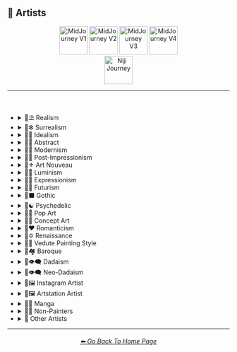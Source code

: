 <h2>📔 Artists</h2>

<div align="center">

[<img src="https://github.com/willwulfken/MidJourney-Styles-and-Keywords-Reference/blob/main/Images/Repo_Parts/WEBP/Buttons/Version_Buttons/button_version_V1_inactive.webp?raw=true" alt="MidJourney V1" height="64" />](https://github.com/willwulfken/MidJourney-Styles-and-Keywords-Reference/blob/main/Pages/MJ_V1/Style_Pages/Sphere/Artists.md)
[<img src="https://github.com/willwulfken/MidJourney-Styles-and-Keywords-Reference/blob/main/Images/Repo_Parts/WEBP/Buttons/Version_Buttons/button_version_V2_inactive.webp?raw=true" alt="MidJourney V2" height="64" />](https://github.com/willwulfken/MidJourney-Styles-and-Keywords-Reference/blob/main/Pages/MJ_V2/Style_Pages/Sphere/Artists.md)
[<img src="https://github.com/willwulfken/MidJourney-Styles-and-Keywords-Reference/blob/main/Images/Repo_Parts/WEBP/Buttons/Version_Buttons/button_version_V3_inactive.webp?raw=true" alt="MidJourney V3" height="64" />](https://github.com/willwulfken/MidJourney-Styles-and-Keywords-Reference/blob/main/Pages/MJ_V3/Style_Pages/Just_The_Style/Artists.md)
[<img src="https://github.com/willwulfken/MidJourney-Styles-and-Keywords-Reference/blob/main/Images/Repo_Parts/WEBP/Buttons/Version_Buttons/button_version_V4_active.webp?raw=true" alt="MidJourney V4" height="64" />](https://github.com/willwulfken/MidJourney-Styles-and-Keywords-Reference/blob/main/Pages/MJ_V4/Style_Pages/Artists.md)
<br>
[<img src="https://github.com/willwulfken/MidJourney-Styles-and-Keywords-Reference/blob/main/Images/Repo_Parts/WEBP/Buttons/Version_Buttons/button_version_niji_inactive_full.webp?raw=true" alt="Niji Journey" height="64" />](https://github.com/willwulfken/MidJourney-Styles-and-Keywords-Reference/blob/main/Pages/Niji_Journey/Style_Pages/Artists.md)

</div>

<hr>
<br>

- <details><summary>📔⛱ Realism</summary><p><div align="center">

	| Painting By Ivan Shishkin | Painting By Zdzislaw Beksinski |
	| :-: | :-: |
	| <img src="https://github.com/willwulfken/MidJourney-Styles-and-Keywords-Reference/blob/main/Images/MJ_V4/V4_Alpha_3.5/Midjourney_Styles/Painting_By_Ivan_Shishkin.png?raw=true" width="256" /> | <img src="https://github.com/willwulfken/MidJourney-Styles-and-Keywords-Reference/blob/main/Images/MJ_V4/V4_Alpha_3.5/Midjourney_Styles/Painting_By_Zdzislaw_Beksinski.png?raw=true" width="256" /> |
	
	<br>
	
	| Art by James Gurney | Painting By Claude Lorrain | Painting By Edward Hopper |
	| :-: | :-: | :-: |
	| <img src="https://github.com/willwulfken/MidJourney-Styles-and-Keywords-Reference/blob/main/Images/MJ_V4/V4_Alpha_3.5/Midjourney_Styles/Art_by_James_Gurney.png?raw=true" width="256" /> | <img src="https://github.com/willwulfken/MidJourney-Styles-and-Keywords-Reference/blob/main/Images/MJ_V4/V4_Alpha_3.5/Midjourney_Styles/Painting_By_Claude_Lorrain.png?raw=true" width="256" /> | <img src="https://github.com/willwulfken/MidJourney-Styles-and-Keywords-Reference/blob/main/Images/MJ_V4/V4_Alpha_3.5/Midjourney_Styles/Painting_By_Edward_Hopper.png?raw=true" width="256" /> |

	<br>
	
	| Painted By Adolph Menzel | Painted By Alexei Savrasov | Painted By Andrew Wyeth |
	| :-: | :-: | :-: |
	| <img src="https://github.com/willwulfken/MidJourney-Styles-and-Keywords-Reference/blob/main/Images/MJ_V4/V4_Alpha_3.5/Midjourney_Styles/Painted_By_Adolph_Menzel.png?raw=true" width="256" /> | <img src="https://github.com/willwulfken/MidJourney-Styles-and-Keywords-Reference/blob/main/Images/MJ_V4/V4_Alpha_3.5/Midjourney_Styles/Painted_By_Alexei_Savrasov.png?raw=true" width="256" /> | <img src="https://github.com/willwulfken/MidJourney-Styles-and-Keywords-Reference/blob/main/Images/MJ_V4/V4_Alpha_3.5/Midjourney_Styles/Painted_By_Andrew_Wyeth.png?raw=true" width="256" /> |

	<br>

	| Painting By Vilhelm Hammershoi |
	| :-: |
	| <img src="https://github.com/willwulfken/MidJourney-Styles-and-Keywords-Reference/blob/main/Images/MJ_V4/V4_Alpha_3.5/Midjourney_Styles/Painting_By_Vilhelm_Hammershoi.png?raw=true" width="256" /> |

  </div></p></details>


- <details><summary>📔❇ Surrealism</summary><p><div align="center">

	| Painting By Salvador Dali | Painting By Pablo Picasso | Painted By Andre Masson |
	| :-: | :-: | :-: |
	| <img src="https://github.com/willwulfken/MidJourney-Styles-and-Keywords-Reference/blob/main/Images/MJ_V4/V4_Alpha_3.5/Midjourney_Styles/Painting_By_Salvador_Dali.png?raw=true" width="256" /> | <img src="https://github.com/willwulfken/MidJourney-Styles-and-Keywords-Reference/blob/main/Images/MJ_V4/V4_Alpha_3.5/Midjourney_Styles/Painting_By_Pablo_Picasso.png?raw=true" width="256" /> | <img src="https://github.com/willwulfken/MidJourney-Styles-and-Keywords-Reference/blob/main/Images/MJ_V4/V4_Alpha_3.5/Midjourney_Styles/Painted_By_Andre_Masson.png?raw=true" width="256" /> |
	
	<br>
	
	| Painting By Max Ernst | Painting By Rene Magritte |
	| :-: | :-: |
	| <img src="https://github.com/willwulfken/MidJourney-Styles-and-Keywords-Reference/blob/main/Images/MJ_V4/V4_Alpha_3.5/Midjourney_Styles/Painting_By_Max_Ernst.png?raw=true" width="256" /> | <img src="https://github.com/willwulfken/MidJourney-Styles-and-Keywords-Reference/blob/main/Images/MJ_V4/V4_Alpha_3.5/Midjourney_Styles/Painting_By_Rene_Magritte.png?raw=true" width="256" /> |

	<br>

	| Art By Jim Burns | Art by Vincent Di Fate |
	| :-: | :-: |
	| <img src="https://github.com/willwulfken/MidJourney-Styles-and-Keywords-Reference/blob/main/Images/MJ_V4/V4_Alpha_3.5/Midjourney_Styles/Art_By_Jim_Burns.png?raw=true" width="256" /> | <img src="https://github.com/willwulfken/MidJourney-Styles-and-Keywords-Reference/blob/main/Images/MJ_V4/V4_Alpha_3.5/Midjourney_Styles/Art_by_Vincent_Di_Fate.png?raw=true" width="256" /> |

  </div></p></details>
  

- <details><summary>📔🔆 Idealism</summary><p><div align="center">

	| Painting By Jean Delville |
	| :-: |
	| <img src="https://github.com/willwulfken/MidJourney-Styles-and-Keywords-Reference/blob/main/Images/MJ_V4/V4_Alpha_3.5/Midjourney_Styles/Painting_By_Jean_Delville.png?raw=true" width="256" /> |

  </div></p></details>


- <details><summary>📔💮 Abstract</summary><p><div align="center">

	| Painting By Wassily Kandinsky | Painting By Marcia Santore |
	| :-: | :-: |
	| <img src="https://github.com/willwulfken/MidJourney-Styles-and-Keywords-Reference/blob/main/Images/MJ_V4/V4_Alpha_3.5/Midjourney_Styles/Painting_By_Wassily_Kandinsky.png?raw=true" width="256" /> | <img src="https://github.com/willwulfken/MidJourney-Styles-and-Keywords-Reference/blob/main/Images/MJ_V4/V4_Alpha_3.5/Midjourney_Styles/Painting_By_Marcia_Santore.png?raw=true" width="256" /> |

  </div></p></details>


- <details><summary>📔🧬 Modernism</summary><p><div align="center">

	| Painting By Kandinksey | Painting by Paul Cezane |
	| :-: | :-: |
	| <img src="https://github.com/willwulfken/MidJourney-Styles-and-Keywords-Reference/blob/main/Images/MJ_V4/V4_Alpha_3.5/Midjourney_Styles/Painting_By_Kandinksey.png?raw=true" width="256" /> | <img src="https://github.com/willwulfken/MidJourney-Styles-and-Keywords-Reference/blob/main/Images/MJ_V4/V4_Alpha_3.5/Midjourney_Styles/Painting_by_Paul_Cezane.png?raw=true" width="256" /> |

	<br>

	| Painted By Lawrence Pelton | Painted By Amanda Sage |
    | :-: | :-: |
    | <img src="https://github.com/willwulfken/MidJourney-Styles-and-Keywords-Reference/blob/main/Images/MJ_V4/V4_Alpha_3.5/Midjourney_Styles/Painted_By_Lawrence_Pelton.png?raw=true" width="256" /> | <img src="https://github.com/willwulfken/MidJourney-Styles-and-Keywords-Reference/blob/main/Images/MJ_V4/V4_Alpha_3.5/Midjourney_Styles/Painted_By_Amanda_Sage.png?raw=true" width="256" /> |

	<br>

    | Painted By Amedeo Modigliani | Art by Henry Moore |
    | :-: | :-: |
    | <img src="https://github.com/willwulfken/MidJourney-Styles-and-Keywords-Reference/blob/main/Images/MJ_V4/V4_Alpha_3.5/Midjourney_Styles/Painted_By_Amedeo_Modigliani.png?raw=true" width="256" /> | <img src="https://github.com/willwulfken/MidJourney-Styles-and-Keywords-Reference/blob/main/Images/MJ_V4/V4_Alpha_3.5/Midjourney_Styles/Art_by_Henry_Moore.png?raw=true" width="256" /> |

  </div></p></details>


- <details><summary>📔➿ Post-Impressionism</summary><p><div align="center">

	| Painting By Van Gogh |
	| :-: |
	| <img src="https://github.com/willwulfken/MidJourney-Styles-and-Keywords-Reference/blob/main/Images/MJ_V4/V4_Alpha_3.5/Midjourney_Styles/Painting_By_Van_Gogh.png?raw=true" width="256" /> |

  </div></p></details>


- <details><summary>📔⚜ Art Nouveau</summary><p><div align="center">

	| Painting By Wes Anderson | Painted By Alphonso Mucha | Art By Gustav Klimt |
	| :-: | :-: | :-: |
	| <img src="https://github.com/willwulfken/MidJourney-Styles-and-Keywords-Reference/blob/main/Images/MJ_V4/V4_Alpha_3.5/Midjourney_Styles/Painting_By_Wes_Anderson.png?raw=true" width="256" /> | <img src="https://github.com/willwulfken/MidJourney-Styles-and-Keywords-Reference/blob/main/Images/MJ_V4/V4_Alpha_3.5/Midjourney_Styles/Painted_By_Alphonso_Mucha.png?raw=true" width="256" /> | <img src="https://github.com/willwulfken/MidJourney-Styles-and-Keywords-Reference/blob/main/Images/MJ_V4/V4_Alpha_3.5/Midjourney_Styles/Art_By_Gustav_Klimt.png?raw=true" width="256" /> |

  </div></p></details>


- <details><summary>📔🌄 Luminism</summary><p><div align="center">

	| Painting By Albert Bierstadt | Painting By Thomas Kinkade |
	| :-: | :-: |
	| <img src="https://github.com/willwulfken/MidJourney-Styles-and-Keywords-Reference/blob/main/Images/MJ_V4/V4_Alpha_3.5/Midjourney_Styles/Painting_By_Albert_Bierstadt.png?raw=true" width="256" /> | <img src="https://github.com/willwulfken/MidJourney-Styles-and-Keywords-Reference/blob/main/Images/MJ_V4/V4_Alpha_3.5/Midjourney_Styles/Painting_By_Thomas_Kinkade.png?raw=true" width="256" /> |

  </div></p></details>


- <details><summary>📔🦋 Expressionism</summary><p><div align="center">

    | Painted By Affadi | Painted By Alexej Von Jawlensky | Painted By Alice Neel |
    | :-: | :-: | :-: |
    | <img src="https://github.com/willwulfken/MidJourney-Styles-and-Keywords-Reference/blob/main/Images/MJ_V4/V4_Alpha_3.5/Midjourney_Styles/Painted_By_Affadi.png?raw=true" width="256" /> | <img src="https://github.com/willwulfken/MidJourney-Styles-and-Keywords-Reference/blob/main/Images/MJ_V4/V4_Alpha_3.5/Midjourney_Styles/Painted_By_Alexej_Von_Jawlensky.png?raw=true" width="256" /> | <img src="https://github.com/willwulfken/MidJourney-Styles-and-Keywords-Reference/blob/main/Images/MJ_V4/V4_Alpha_3.5/Midjourney_Styles/Painted_By_Alice_Neel.png?raw=true" width="256" /> |

    <br>

    | Painted By Alyssa Monks | Painted By Alfred Kubin |
    | :-: | :-: |
    | <img src="https://github.com/willwulfken/MidJourney-Styles-and-Keywords-Reference/blob/main/Images/MJ_V4/V4_Alpha_3.5/Midjourney_Styles/Painted_By_Alyssa_Monks.png?raw=true" width="256" /> | <img src="https://github.com/willwulfken/MidJourney-Styles-and-Keywords-Reference/blob/main/Images/MJ_V4/V4_Alpha_3.5/Midjourney_Styles/Painted_By_Alfred_Kubin.png?raw=true" width="256" /> |

  </div></p></details>


- <details><summary>📔🔳 Futurism</summary><p><div align="center">

	| Painting By David Alabo |
	| :-: |
	| <img src="https://github.com/willwulfken/MidJourney-Styles-and-Keywords-Reference/blob/main/Images/MJ_V4/V4_Alpha_3.5/Midjourney_Styles/Painting_By_David_Alabo.png?raw=true" width="256" /> |

  </div></p></details>


- <details><summary>📔⬛ Gothic</summary><p><div align="center">

	| Painted By Anne Stokes | Painting By Gerald Brom |
	| :-: | :-: |
	| <img src="https://github.com/willwulfken/MidJourney-Styles-and-Keywords-Reference/blob/main/Images/MJ_V4/V4_Alpha_3.5/Midjourney_Styles/Painted_By_Anne_Stokes.png?raw=true" width="256" /> | <img src="https://github.com/willwulfken/MidJourney-Styles-and-Keywords-Reference/blob/main/Images/MJ_V4/V4_Alpha_3.5/Midjourney_Styles/Painting_By_Gerald_Brom.png?raw=true" width="256" /> |

	<br>

	| Painting By Grant Wood | Painted By Albrecht Durer |
	| :-: | :-: |
	| <img src="https://github.com/willwulfken/MidJourney-Styles-and-Keywords-Reference/blob/main/Images/MJ_V4/V4_Alpha_3.5/Midjourney_Styles/Painting_By_Grant_Wood.png?raw=true" width="256" /> | <img src="https://github.com/willwulfken/MidJourney-Styles-and-Keywords-Reference/blob/main/Images/MJ_V4/V4_Alpha_3.5/Midjourney_Styles/Painted_By_Albrecht_Durer.png?raw=true" width="256" /> |

  </div></p></details>


- <details><summary>📔☯ Psychedelic</summary><p><div align="center">

	| Painting By Alex Grey | Painting By Dan Mumford |
	| :-: | :-: |
	| <img src="https://github.com/willwulfken/MidJourney-Styles-and-Keywords-Reference/blob/main/Images/MJ_V4/V4_Alpha_3.5/Midjourney_Styles/Painting_By_Alex_Grey.png?raw=true" width="256" /> | <img src="https://github.com/willwulfken/MidJourney-Styles-and-Keywords-Reference/blob/main/Images/MJ_V4/V4_Alpha_3.5/Midjourney_Styles/Painting_By_Dan_Mumford.png?raw=true" width="256" /> |

  </div></p></details>


- <details><summary>📔🔴 Pop Art</summary><p><div align="center">

	| Painted By Andy Worhol | Painting By David Hockney |
	| :-: | :-: |
	| <img src="https://github.com/willwulfken/MidJourney-Styles-and-Keywords-Reference/blob/main/Images/MJ_V4/V4_Alpha_3.5/Midjourney_Styles/Painted_By_Andy_Worhol.png?raw=true" width="256" /> | <img src="https://github.com/willwulfken/MidJourney-Styles-and-Keywords-Reference/blob/main/Images/MJ_V4/V4_Alpha_3.5/Midjourney_Styles/Painting_By_David_Hockney.png?raw=true" width="256" /> |

  </div></p></details>


- <details><summary>📔🧿 Concept Art</summary><p><div align="center">

	| Painting By Marc Simonetti | Painted By Alan Lee |
	| :-: | :-: |
	| <img src="https://github.com/willwulfken/MidJourney-Styles-and-Keywords-Reference/blob/main/Images/MJ_V4/V4_Alpha_3.5/Midjourney_Styles/Painting_By_Marc_Simonetti.png?raw=true" width="256" /> | <img src="https://github.com/willwulfken/MidJourney-Styles-and-Keywords-Reference/blob/main/Images/MJ_V4/V4_Alpha_3.5/Midjourney_Styles/Painted_By_Alan_Lee.png?raw=true" width="256" /> |

  </div></p></details>


- <details><summary>📔❤ Romanticism</summary><p><div align="center">

	| Painting By John Constable |
	| :-: |
	| <img src="https://github.com/willwulfken/MidJourney-Styles-and-Keywords-Reference/blob/main/Images/MJ_V4/V4_Alpha_3.5/Midjourney_Styles/Painting_By_John_Constable.png?raw=true" width="256" /> |

  </div></p></details>


- <details><summary>📔✡️ Renaissance</summary><p><div align="center">

	| Painted By Leonardo Da Vinci | Painted By Da Vinci |
	| :-: | :-: |
	| <img src="https://github.com/willwulfken/MidJourney-Styles-and-Keywords-Reference/blob/main/Images/MJ_V4/V4_Alpha_3.5/Midjourney_Styles/Painted_By_Leonardo_Da_Vinci.png?raw=true" width="256" /> | <img src="https://github.com/willwulfken/MidJourney-Styles-and-Keywords-Reference/blob/main/Images/MJ_V4/V4_Alpha_3.5/Midjourney_Styles/Painted_By_Da_Vinci.png?raw=true" width="256" /> |
	
	<br>

	| Painting By Hieronymus Bosch |
	| :-: |
	| <img src="https://github.com/willwulfken/MidJourney-Styles-and-Keywords-Reference/blob/main/Images/MJ_V4/V4_Alpha_3.5/Midjourney_Styles/Painting_By_Hieronymus_Bosch.png?raw=true" width="256" /> |

  </div></p></details>


- <details><summary>📔🌇 Vedute Painting Style</summary><p><div align="center">

	| Painting By Canaletto |
	| :-: |
	| <img src="https://github.com/willwulfken/MidJourney-Styles-and-Keywords-Reference/blob/main/Images/MJ_V4/V4_Alpha_3.5/Midjourney_Styles/Painting_By_Canaletto.png?raw=true" width="256" /> |

  </div></p></details>


- <details><summary>📔🏘 Baroque</summary><p><div align="center">

	| Painted By Annibale Carracci | Painted By Anthony Van Dyck |
    | :-: | :-: |
    | <img src="https://github.com/willwulfken/MidJourney-Styles-and-Keywords-Reference/blob/main/Images/MJ_V4/V4_Alpha_3.5/Midjourney_Styles/Painted_By_Annibale_Carracci.png?raw=true" width="256" /> | <img src="https://github.com/willwulfken/MidJourney-Styles-and-Keywords-Reference/blob/main/Images/MJ_V4/V4_Alpha_3.5/Midjourney_Styles/Painted_By_Anthony_Van_Dyck.png?raw=true" width="256" /> |

  </div></p></details>


- <details><summary>📔👁‍🗨 Dadaism</summary><p><div align="center">

	| Painting By Robert Rauschenberg | Art By Man Ray |
	| :-: | :-: |
	| <img src="https://github.com/willwulfken/MidJourney-Styles-and-Keywords-Reference/blob/main/Images/MJ_V4/V4_Alpha_3.5/Midjourney_Styles/Painting_By_Robert_Rauschenberg.png?raw=true" width="256" /> | <img src="https://github.com/willwulfken/MidJourney-Styles-and-Keywords-Reference/blob/main/Images/MJ_V4/V4_Alpha_3.5/Midjourney_Styles/Art_By_Man_Ray.png?raw=true" width="256" /> |
	
	<br>
	
	| Painting By Morton Livingston Schamberg | Art By Marcel Duchamp |
	| :-: | :-: |
	| <img src="https://github.com/willwulfken/MidJourney-Styles-and-Keywords-Reference/blob/main/Images/MJ_V4/V4_Alpha_3.5/Midjourney_Styles/Painting_By_Morton_Livingston_Schamberg.png?raw=true" width="256" /> | <img src="https://github.com/willwulfken/MidJourney-Styles-and-Keywords-Reference/blob/main/Images/MJ_V4/V4_Alpha_3.5/Midjourney_Styles/Art_By_Marcel_Duchamp.png?raw=true" width="256" /> |
	
	<br>
	
	| Art By Suzanne Duchamp | Painting By Francis Picabia |
	| :-: | :-: |
	| <img src="https://github.com/willwulfken/MidJourney-Styles-and-Keywords-Reference/blob/main/Images/MJ_V4/V4_Alpha_3.5/Midjourney_Styles/Art_By_Suzanne_Duchamp.png?raw=true" width="256" /> | <img src="https://github.com/willwulfken/MidJourney-Styles-and-Keywords-Reference/blob/main/Images/MJ_V4/V4_Alpha_3.5/Midjourney_Styles/Painting_By_Francis_Picabia.png?raw=true" width="256" /> |
	
	<br>
	
	| Art By Georges Ribemont-Dessaignes | Painting By Juliette Roche |
	| :-: | :-: |
	| <img src="https://github.com/willwulfken/MidJourney-Styles-and-Keywords-Reference/blob/main/Images/MJ_V4/V4_Alpha_3.5/Midjourney_Styles/Art_By_Georges_Ribemont-Dessaignes.png?raw=true" width="256" /> | <img src="https://github.com/willwulfken/MidJourney-Styles-and-Keywords-Reference/blob/main/Images/MJ_V4/V4_Alpha_3.5/Midjourney_Styles/Painting_By_Juliette_Roche.png?raw=true" width="256" /> |

	<br>

	| Art By Max Ernst | Art By Wilhelm Fick |
	| :-: | :-: |
	| <img src="https://github.com/willwulfken/MidJourney-Styles-and-Keywords-Reference/blob/main/Images/MJ_V4/V4_Alpha_3.5/Midjourney_Styles/Art_By_Max_Ernst.png?raw=true" width="256" /> | <img src="https://github.com/willwulfken/MidJourney-Styles-and-Keywords-Reference/blob/main/Images/MJ_V4/V4_Alpha_3.5/Midjourney_Styles/Art_By_Wilhelm_Fick.png?raw=true" width="256" /> |
	
	<br>

	| Art By George Grosz | Art By Hannah Hoch |
	| :-: | :-: |
	| <img src="https://github.com/willwulfken/MidJourney-Styles-and-Keywords-Reference/blob/main/Images/MJ_V4/V4_Alpha_3.5/Midjourney_Styles/Art_By_George_Grosz.png?raw=true" width="256" /> | <img src="https://github.com/willwulfken/MidJourney-Styles-and-Keywords-Reference/blob/main/Images/MJ_V4/V4_Alpha_3.5/Midjourney_Styles/Art_By_Hannah_Hoch.png?raw=true" width="256" /> |
	
	<br>

	| Art By Kurt Schwitters | Painting By Julius Evola |
	| :-: | :-: |
	| <img src="https://github.com/willwulfken/MidJourney-Styles-and-Keywords-Reference/blob/main/Images/MJ_V4/V4_Alpha_3.5/Midjourney_Styles/Art_By_Kurt_Schwitters.png?raw=true" width="256" /> | <img src="https://github.com/willwulfken/MidJourney-Styles-and-Keywords-Reference/blob/main/Images/MJ_V4/V4_Alpha_3.5/Midjourney_Styles/Painting_By_Julius_Evola.png?raw=true" width="256" /> |
	
	<br>

	| Painting By Serge Charchoune | Art By Ilia Zdanevich |
	| :-: | :-: |
	| <img src="https://github.com/willwulfken/MidJourney-Styles-and-Keywords-Reference/blob/main/Images/MJ_V4/V4_Alpha_3.5/Midjourney_Styles/Painting_By_Serge_Charchoune.png?raw=true" width="256" /> | <img src="https://github.com/willwulfken/MidJourney-Styles-and-Keywords-Reference/blob/main/Images/MJ_V4/V4_Alpha_3.5/Midjourney_Styles/Art_By_Ilia_Zdanevich.png?raw=true" width="256" /> |
	
	<br>

	| Painting By Jean Crotti | Art By Sophie Taeuber-Arp |
	| :-: | :-: |
	| <img src="https://github.com/willwulfken/MidJourney-Styles-and-Keywords-Reference/blob/main/Images/MJ_V4/V4_Alpha_3.5/Midjourney_Styles/Painting_By_Jean_Crotti.png?raw=true" width="256" /> | <img src="https://github.com/willwulfken/MidJourney-Styles-and-Keywords-Reference/blob/main/Images/MJ_V4/V4_Alpha_3.5/Midjourney_Styles/Art_By_Sophie_Taeuber-Arp.png?raw=true" width="256" /> |

  </div></p></details>


- <details><summary>📔👁‍🗨 Neo-Dadaism</summary><p><div align="center">
	
	| Art By Genpei Akasegawa | Painting By Josip Demirovic Devj |
	| :-: | :-: |
	| <img src="https://github.com/willwulfken/MidJourney-Styles-and-Keywords-Reference/blob/main/Images/MJ_V4/V4_Alpha_3.5/Midjourney_Styles/Art_By_Genpei_Akasegawa.png?raw=true" width="256" /> | <img src="https://github.com/willwulfken/MidJourney-Styles-and-Keywords-Reference/blob/main/Images/MJ_V4/V4_Alpha_3.5/Midjourney_Styles/Painting_By_Josip_Demirovic_Devj.png?raw=true" width="256" /> |
	
	<br>
	
	| Painting By Jim Dine | Art By Arthur Kopcke |
	| :-: | :-: |
	| <img src="https://github.com/willwulfken/MidJourney-Styles-and-Keywords-Reference/blob/main/Images/MJ_V4/V4_Alpha_3.5/Midjourney_Styles/Painting_By_Jim_Dine.png?raw=true" width="256" /> | <img src="https://github.com/willwulfken/MidJourney-Styles-and-Keywords-Reference/blob/main/Images/MJ_V4/V4_Alpha_3.5/Midjourney_Styles/Art_By_Arthur_Kopcke.png?raw=true" width="256" /> |
	
	<br>
	
	| Art By George Maciunas | Art By Valery Oisteanu |
	| :-: | :-: |
	| <img src="https://github.com/willwulfken/MidJourney-Styles-and-Keywords-Reference/blob/main/Images/MJ_V4/V4_Alpha_3.5/Midjourney_Styles/Art_By_George_Maciunas.png?raw=true" width="256" /> | <img src="https://github.com/willwulfken/MidJourney-Styles-and-Keywords-Reference/blob/main/Images/MJ_V4/V4_Alpha_3.5/Midjourney_Styles/Art_By_Valery_Oisteanu.png?raw=true" width="256" /> |

	<br>
	
	| Painting By Ushio Shinohara | Art By Jean Tinguely |
	| :-: | :-: |
	| <img src="https://github.com/willwulfken/MidJourney-Styles-and-Keywords-Reference/blob/main/Images/MJ_V4/V4_Alpha_3.5/Midjourney_Styles/Painting_By_Ushio_Shinohara.png?raw=true" width="256" /> | <img src="https://github.com/willwulfken/MidJourney-Styles-and-Keywords-Reference/blob/main/Images/MJ_V4/V4_Alpha_3.5/Midjourney_Styles/Art_By_Jean_Tinguely.png?raw=true" width="256" /> |
	
	<br>
	
	| Art By Masunobu Yoshimura |
	| :-: |
	| <img src="https://github.com/willwulfken/MidJourney-Styles-and-Keywords-Reference/blob/main/Images/MJ_V4/V4_Alpha_3.5/Midjourney_Styles/Art_By_Masunobu_Yoshimura.png?raw=true" width="256" /> |

  </div></p></details>


- <details><summary>📔🖼 Instagram Artist</summary><p><div align="center">
	
	| Uon.visuals | Art By Uon.visuals |
	| :-: | :-: |
	| <img src="https://github.com/willwulfken/MidJourney-Styles-and-Keywords-Reference/blob/main/Images/MJ_V4/V4_Alpha_3.5/Midjourney_Styles/Uon.visuals.png?raw=true" width="256" /> | <img src="https://github.com/willwulfken/MidJourney-Styles-and-Keywords-Reference/blob/main/Images/MJ_V4/V4_Alpha_3.5/Midjourney_Styles/Art_By_Uon.visuals.png?raw=true" width="256" /> |
	
	<br>

	| Art By Seth McMahon |
	| :-: |
	| <img src="https://github.com/willwulfken/MidJourney-Styles-and-Keywords-Reference/blob/main/Images/MJ_V4/V4_Alpha_3.5/Midjourney_Styles/Art_By_Seth_McMahon.png?raw=true" width="256" /> |

	<br>
	
	| Artofethan | Art By Artofethan |
	| :-: | :-: |
	| <img src="https://github.com/willwulfken/MidJourney-Styles-and-Keywords-Reference/blob/main/Images/MJ_V4/V4_Alpha_3.5/Midjourney_Styles/Artofethan.png?raw=true" width="256" /> | <img src="https://github.com/willwulfken/MidJourney-Styles-and-Keywords-Reference/blob/main/Images/MJ_V4/V4_Alpha_3.5/Midjourney_Styles/Art_By_Artofethan.png?raw=true" width="256" /> |

	<br>
	
	| Painting By Peter Mohrbacher |
	| :-: |
	| <img src="https://github.com/willwulfken/MidJourney-Styles-and-Keywords-Reference/blob/main/Images/MJ_V4/V4_Alpha_3.5/Midjourney_Styles/Painting_By_Peter_Mohrbacher.png?raw=true" width="256" /> |

	<br>

	| Painting By Boris Groh |
	| :-: |
	| <img src="https://github.com/willwulfken/MidJourney-Styles-and-Keywords-Reference/blob/main/Images/MJ_V4/V4_Alpha_3.5/Midjourney_Styles/Painting_By_Boris_Groh.png?raw=true" width="256" /> |

  </div></p></details>


- <details><summary>📔🖼 Artstation Artist</summary><p><div align="center">

    | Painted By Annton Fadeev | Painted By Alena Aenami |
    | :-: | :-: |
    | <img src="https://github.com/willwulfken/MidJourney-Styles-and-Keywords-Reference/blob/main/Images/MJ_V4/V4_Alpha_3.5/Midjourney_Styles/Painted_By_Annton_Fadeev.png?raw=true" width="256" /> | <img src="https://github.com/willwulfken/MidJourney-Styles-and-Keywords-Reference/blob/main/Images/MJ_V4/V4_Alpha_3.5/Midjourney_Styles/Painted_By_Alena_Aenami.png?raw=true" width="256" /> |

	<br>

    | Painted By Andreas Rocha | Painted By Aleksi Briclot |
    | :-: | :-: |
    | <img src="https://github.com/willwulfken/MidJourney-Styles-and-Keywords-Reference/blob/main/Images/MJ_V4/V4_Alpha_3.5/Midjourney_Styles/Painted_By_Andreas_Rocha.png?raw=true" width="256" /> | <img src="https://github.com/willwulfken/MidJourney-Styles-and-Keywords-Reference/blob/main/Images/MJ_V4/V4_Alpha_3.5/Midjourney_Styles/Painted_By_Aleksi_Briclot.png?raw=true" width="256" /> |

	<br>

	| Painting By Ivan Stan |
	| :-: |
	| <img src="https://github.com/willwulfken/MidJourney-Styles-and-Keywords-Reference/blob/main/Images/MJ_V4/V4_Alpha_3.5/Midjourney_Styles/Painting_By_Ivan_Stan.png?raw=true" width="256" /> |

  </div></p></details>


- <details><summary>📔🈯 Manga</summary><p><div align="center">

	| Painting By Junji Ito |
	| :-: |
	| <img src="https://github.com/willwulfken/MidJourney-Styles-and-Keywords-Reference/blob/main/Images/MJ_V4/V4_Alpha_3.5/Midjourney_Styles/Painting_By_Junji_Ito.png?raw=true" width="256" /> |

	<br>

	| Painted By Akihiko Yoshida | Painted By Anton Pieck |
	| :-: | :-: |
	| <img src="https://github.com/willwulfken/MidJourney-Styles-and-Keywords-Reference/blob/main/Images/MJ_V4/V4_Alpha_3.5/Midjourney_Styles/Painted_By_Akihiko_Yoshida.png?raw=true" width="256" /> | <img src="https://github.com/willwulfken/MidJourney-Styles-and-Keywords-Reference/blob/main/Images/MJ_V4/V4_Alpha_3.5/Midjourney_Styles/Painted_By_Anton_Pieck.png?raw=true" width="256" /> |

	<br>

	| Painted By Angus McKie | Painted By Akari Toriyama | Painted By Al Williamson |
	| :-: | :-: | :-: |
	| <img src="https://github.com/willwulfken/MidJourney-Styles-and-Keywords-Reference/blob/main/Images/MJ_V4/V4_Alpha_3.5/Midjourney_Styles/Painted_By_Angus_McKie.png?raw=true" width="256" /> | <img src="https://github.com/willwulfken/MidJourney-Styles-and-Keywords-Reference/blob/main/Images/MJ_V4/V4_Alpha_3.5/Midjourney_Styles/Painted_By_Akari_Toriyama.png?raw=true" width="256" /> | <img src="https://github.com/willwulfken/MidJourney-Styles-and-Keywords-Reference/blob/main/Images/MJ_V4/V4_Alpha_3.5/Midjourney_Styles/Painted_By_Al_Williamson.png?raw=true" width="256" /> |

	<br>

	| Art by Ilya Kuvshinov |
	| :-: |
	| <img src="https://github.com/willwulfken/MidJourney-Styles-and-Keywords-Reference/blob/main/Images/MJ_V4/V4_Alpha_3.5/Midjourney_Styles/Art_by_Ilya_Kuvshinov.png?raw=true" width="256" /> |

  </div></p></details>


- <details><summary>📔🗿 Non-Painters</summary><p>

    - <details><summary>📔🗿 Sculptors</summary><p><div align="center">

        | Art By Alberto Giacometti | Art By Alexander Milne Calder |
        | :-: | :-: |
        | <img src="https://github.com/willwulfken/MidJourney-Styles-and-Keywords-Reference/blob/main/Images/MJ_V4/V4_Alpha_3.5/Midjourney_Styles/Art_By_Alberto_Giacometti.png?raw=true" width="256" /> | <img src="https://github.com/willwulfken/MidJourney-Styles-and-Keywords-Reference/blob/main/Images/MJ_V4/V4_Alpha_3.5/Midjourney_Styles/Art_By_Alexander_Milne_Calder.png?raw=true" width="256" /> |

      </div></p></details>

    - <details><summary>📔📷 Photographers</summary><p><div align="center">

        | Art By Anne Geddes | Art By Joel-Peter Witkin |
        | :-: | :-: |
        | <img src="https://github.com/willwulfken/MidJourney-Styles-and-Keywords-Reference/blob/main/Images/MJ_V4/V4_Alpha_3.5/Midjourney_Styles/Art_By_Anne_Geddes.png?raw=true" width="256" /> | <img src="https://github.com/willwulfken/MidJourney-Styles-and-Keywords-Reference/blob/main/Images/MJ_V4/V4_Alpha_3.5/Midjourney_Styles/Art_By_Joel-Peter_Witkin.png?raw=true" width="256" /> |

      </div></p></details>

    - <details><summary>📔✍ Writers</summary><p><div align="center">

        | Art By Anne McCaffrey |
        | :-: |
        | <img src="https://github.com/willwulfken/MidJourney-Styles-and-Keywords-Reference/blob/main/Images/MJ_V4/V4_Alpha_3.5/Midjourney_Styles/Art_By_Anne_McCaffrey.png?raw=true" width="256" /> |

      </div></p></details>

  </p></details>


- <details><summary>📔 Other Artists</summary><p><div align="center">

	| Painting By Bob Ross | Art By M.C. Escher |
	| :-: | :-: |
	| <img src="https://github.com/willwulfken/MidJourney-Styles-and-Keywords-Reference/blob/main/Images/MJ_V4/V4_Alpha_3.5/Midjourney_Styles/Painting_By_Bob_Ross.png?raw=true" width="256" /> | <img src="https://github.com/willwulfken/MidJourney-Styles-and-Keywords-Reference/blob/main/Images/MJ_V4/V4_Alpha_3.5/Midjourney_Styles/Art_By_M.C._Escher.png?raw=true" width="256" /> |
	
	<br>
	
	| Painting By Boris Smirnoff | Painted By Anton Otto |
	| :-: | :-: |
	| <img src="https://github.com/willwulfken/MidJourney-Styles-and-Keywords-Reference/blob/main/Images/MJ_V4/V4_Alpha_3.5/Midjourney_Styles/Painting_By_Boris_Smirnoff.png?raw=true" width="256" /> | <img src="https://github.com/willwulfken/MidJourney-Styles-and-Keywords-Reference/blob/main/Images/MJ_V4/V4_Alpha_3.5/Midjourney_Styles/Painted_By_Anton_Otto.png?raw=true" width="256" /> |

	<br>

	| Painted By Alexander Jansson | Painted By Ansel Adams |
    | :-: | :-: |
    | <img src="https://github.com/willwulfken/MidJourney-Styles-and-Keywords-Reference/blob/main/Images/MJ_V4/V4_Alpha_3.5/Midjourney_Styles/Painted_By_Alexander_Jansson.png?raw=true" width="256" /> | <img src="https://github.com/willwulfken/MidJourney-Styles-and-Keywords-Reference/blob/main/Images/MJ_V4/V4_Alpha_3.5/Midjourney_Styles/Painted_By_Ansel_Adams.png?raw=true" width="256" /> |

	<br>

	| Art By Ray Harryhausen | Art By H.R. Giger |
	| :-: | :-: |
	| <img src="https://github.com/willwulfken/MidJourney-Styles-and-Keywords-Reference/blob/main/Images/MJ_V4/V4_Alpha_3.5/Midjourney_Styles/Art_By_Ray_Harryhausen.png?raw=true" width="256" /> | <img src="https://github.com/willwulfken/MidJourney-Styles-and-Keywords-Reference/blob/main/Images/MJ_V4/V4_Alpha_3.5/Midjourney_Styles/Art_By_H.R._Giger.png?raw=true" width="256" /> |
	
	<br>
	
	| Painting By Raja Ravi Varma |
	| :-: |
	| <img src="https://github.com/willwulfken/MidJourney-Styles-and-Keywords-Reference/blob/main/Images/MJ_V4/V4_Alpha_3.5/Midjourney_Styles/Painting_By_Raja_Ravi_Varma.png?raw=true" width="256" /> |
	
	<br>

	| Painted By Anna Dittmann | Painting By Hugh Ferriss | Painted By Alexandre Cabanel |
	| :-: | :-: | :-: |
	| <img src="https://github.com/willwulfken/MidJourney-Styles-and-Keywords-Reference/blob/main/Images/MJ_V4/V4_Alpha_3.5/Midjourney_Styles/Painted_By_Anna_Dittmann.png?raw=true" width="256" /> | <img src="https://github.com/willwulfken/MidJourney-Styles-and-Keywords-Reference/blob/main/Images/MJ_V4/V4_Alpha_3.5/Midjourney_Styles/Painting_By_Hugh_Ferriss.png?raw=true" width="256" /> | <img src="https://github.com/willwulfken/MidJourney-Styles-and-Keywords-Reference/blob/main/Images/MJ_V4/V4_Alpha_3.5/Midjourney_Styles/Painted_By_Alexandre_Cabanel.png?raw=true" width="256" /> |

	<br>
	
	| Painting By John Howe | Painted By Squidward Tentacles |
	| :-: | :-: |
	| <img src="https://github.com/willwulfken/MidJourney-Styles-and-Keywords-Reference/blob/main/Images/MJ_V4/V4_Alpha_3.5/Midjourney_Styles/Painting_By_John_Howe.png?raw=true" width="256" /> | <img src="https://github.com/willwulfken/MidJourney-Styles-and-Keywords-Reference/blob/main/Images/MJ_V4/V4_Alpha_3.5/Midjourney_Styles/Painted_By_Squidward_Tentacles.png?raw=true" width="256" /> |

  </div></p></details>

<hr><!--------------->
<div align="center">
<h6><a href="https://github.com/willwulfken/MidJourney-Styles-and-Keywords-Reference/blob/main/README.md">⬅ Go Back To Home Page</a></h6>
</div>

